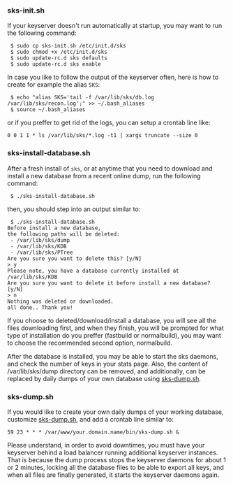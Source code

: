 ### sks-init.sh
If your keyserver doesn't run automatically at startup, you may want to run the following command:
```
 $ sudo cp sks-init.sh /etc/init.d/sks
 $ sudo chmod +x /etc/init.d/sks
 $ sudo update-rc.d sks defaults
 $ sudo update-rc.d sks enable
```
In case you like to follow the output of the keyserver often, here is how to create for example the alias ```SKS```:
```
 $ echo "alias SKS='tail -f /var/lib/sks/db.log /var/lib/sks/recon.log';" >> ~/.bash_aliases
 $ source ~/.bash_aliases
```
or if you preffer to get rid of the logs, you can setup a crontab line like:
```
0 0 1 1 * ls /var/lib/sks/*.log -t1 | xargs truncate --size 0
```
### sks-install-database.sh
After a fresh install of ```sks```, or at anytime that you need to download and install a new database from a recent online dump, run the following command:
```
 $ ./sks-install-database.sh
```
then, you should step into an output similar to:
```
 $ ./sks-install-database.sh
Before install a new database,
the following paths will be deleted:
 - /var/lib/sks/dump
 - /var/lib/sks/KDB
 - /var/lib/sks/PTree
Are you sure you want to delete this? [y/N]
> y
Please note, you have a database currently installed at /var/lib/sks/KDB
Are you sure you want to delete it before install a new database? [y/N]
> n
Nothing was deleted or downloaded.
all done.. Thank you!
```
If you choose to deleted/download/install a database, you will see all the files downloading first, and when they finish, you will be prompted for what type of installation do you preffer (fastbuild or normalbuild), you may want to choose the recommended second option, normalbuild.

After the database is installed, you may be able to start the sks daemons, and check the number of keys in your stats page.
Also, the content of /var/lib/sks/dump directory can be removed, and additionally, can be replaced by daily dumps of your own database using [sks-dump.sh](sks-dump.sh).

### sks-dump.sh
If you would like to create your own daily dumps of your working database, customize [sks-dump.sh](sks-dump.sh), and add a crontab line similar to:
```
59 23 * * * /var/www/your.domain.name/bin/sks-dump.sh &
```
Please understand, in order to avoid downtimes, you must have your keyserver behind a load balancer running additional keyserver instances. That is because the dump process stops the keyserver daemons for about 1 or 2 minutes, locking all the database files to be able to export all keys, and when all files are finally generated, it starts the keyserver daemons again.

